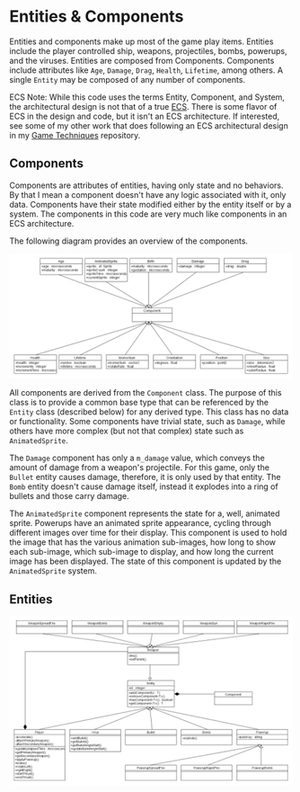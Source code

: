 # Entities & Components

Entities and components make up most of the game play items.  Entities include the player controlled ship, weapons, projectiles, bombs, powerups, and the viruses.  Entities are composed from Components.  Components include attributes like `Age`, `Damage`, `Drag`, `Health`, `Lifetime`, among others.  A single `Entity` may be composed of any number of components.

ECS Note: While this code uses the terms Entity, Component, and System, the architectural design is not that of a true [ECS](https://en.wikipedia.org/wiki/Entity_component_system).  There is some flavor of ECS in the design and code, but it isn't an ECS architecture.  If interested, see some of my other work that does following an ECS architectural design in my [Game Techniques](https://github.com/ProfPorkins/GameTech) repository.

## Components

Components are attributes of entities, having only state and no behaviors.  By that I mean a component doesn't have any logic associated with it, only data.  Components have their state modified either by the entity itself or by a system.  The components in this code are very much like components in an ECS architecture.

The following diagram provides an overview of the components.

![Components Diagram](https://github.com/ProfPorkins/Coronavirus-NanoForce/blob/trunk/docs/images/Components.png)

All components are derived from the `Component` class.  The purpose of this class is to provide a common base type that can be referenced by the `Entity` class (described below) for any derived type.  This class has no data or functionality.  Some components have trivial state, such as `Damage`, while others have more complex (but not that complex) state such as `AnimatedSprite`.

The `Damage` component has only a `m_damage` value, which conveys the amount of damage from a weapon's projectile.  For this game, only the `Bullet` entity causes damage, therefore, it is only used by that entity.  The `Bomb` entity doesn't cause damage itself, instead it explodes into a ring of bullets and those carry damage.

The `AnimatedSprite` component represents the state for a, well, animated sprite.  Powerups have an animated sprite appearance, cycling through different images over time for their display.  This component is used to hold the image that has the various animation sub-images, how long to show each sub-image, which sub-image to display, and how long the current image has been displayed.  The state of this component is updated by the `AnimatedSprite` system.

## Entities

![Entities Diagram](https://github.com/ProfPorkins/Coronavirus-NanoForce/blob/trunk/docs/images/Entities.png)
